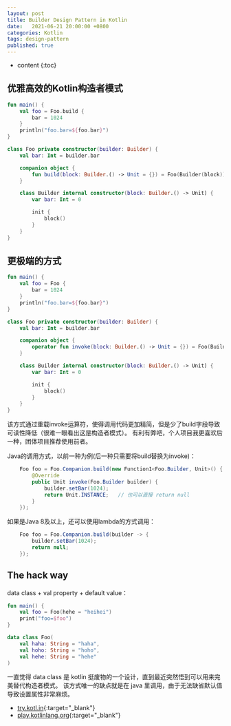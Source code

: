 ```yaml
---
layout: post
title: Builder Design Pattern in Kotlin
date:   2021-06-21 20:00:00 +0800
categories: Kotlin
tags: design-pattern
published: true
---
```


* content
{:toc}

## 优雅高效的Kotlin构造者模式

```kotlin
fun main() {
    val foo = Foo.build {
        bar = 1024
    }
    println("foo.bar=${foo.bar}")
}

class Foo private constructor(builder: Builder) {
    val bar: Int = builder.bar

    companion object {
        fun build(block: Builder.() -> Unit = {}) = Foo(Builder(block))
    }

    class Builder internal constructor(block: Builder.() -> Unit) {
        var bar: Int = 0

        init {
            block()
        }
    }
}
```

## 更极端的方式

```kotlin
fun main() {
    val foo = Foo {
        bar = 1024
    }
    println("foo.bar=${foo.bar}")
}

class Foo private constructor(builder: Builder) {
    val bar: Int = builder.bar

    companion object {
        operator fun invoke(block: Builder.() -> Unit = {}) = Foo(Builder(block))
    }

    class Builder internal constructor(block: Builder.() -> Unit) {
        var bar: Int = 0

        init {
            block()
        }
    }
}
```

该方式通过重载invoke运算符，使得调用代码更加精简，但是少了build字段导致可读性降低（很难一眼看出这是构造者模式）。
有利有弊吧，个人项目我更喜欢后一种，团体项目推荐使用前者。

Java的调用方式，以前一种为例(后一种只需要将build替换为invoke)：

```java
    Foo foo = Foo.Companion.build(new Function1<Foo.Builder, Unit>() {
        @Override
        public Unit invoke(Foo.Builder builder) {
            builder.setBar(1024);
            return Unit.INSTANCE;   // 也可以直接 return null
        }
    });
```

如果是Java 8及以上，还可以使用lambda的方式调用：

```java
    Foo foo = Foo.Companion.build(builder -> {
        builder.setBar(1024);
        return null;
    });
```

## The hack way

data class + val property + default value：

```kotlin
fun main() {
    val foo = Foo(hehe = "heihei")
    print("foo=$foo")
}

data class Foo(
    val haha: String = "haha",
    val hoho: String = "hoho",
    val hehe: String = "hehe"
)
```

一直觉得 data class 是 kotlin 挺废物的一个设计，直到最近突然悟到可以用来完美替代构造者模式。
该方式唯一的缺点就是在 java 里调用，由于无法缺省默认值导致设置属性非常麻烦。

* [try.kotl.in](https://try.kotl.in/){:target="_blank"}
* [play.kotlinlang.org](https://play.kotlinlang.org/){:target="_blank"}

<!-- https://www.jianshu.com/p/f5f0d38e3e44 -->